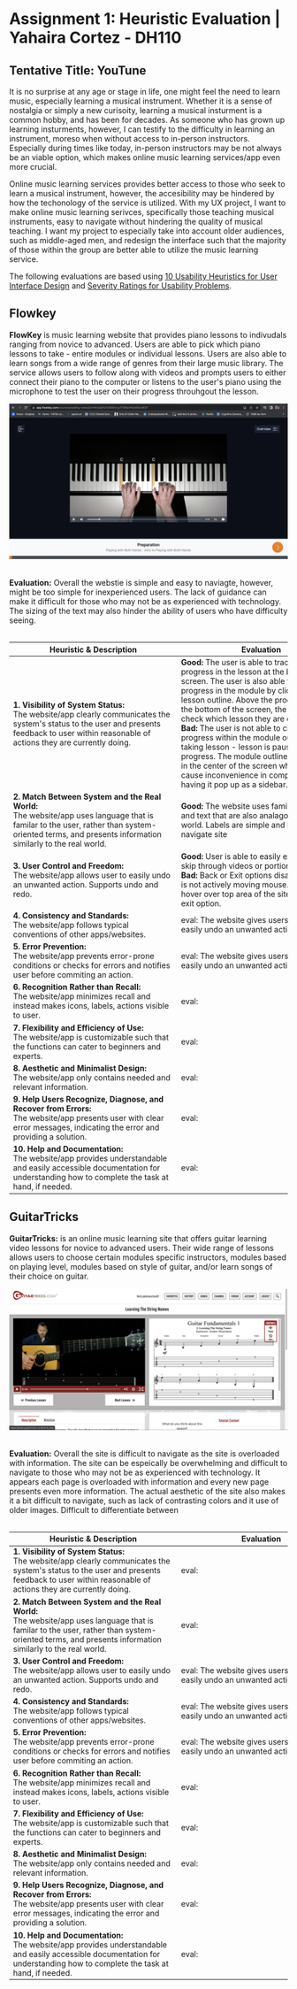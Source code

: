 # Assignment 1: Heuristic Evaluation | Yahaira Cortez - DH110

## Tentative Title: YouTune

It is no surprise at any age or stage in life, one might feel the need to learn music, especially learning a musical instrument. Whether it is a sense of nostalgia or simply a new curisoity, learning a musical insturment is a common hobby, and has been for decades. As someone who has grown up learning insturments, however, I can testify to the difficulty in learning an instrument, moreso when without access to in-person instructors. Especially during times like today, in-person instructors may be not always be an viable option, which makes online music learning services/app even more crucial. 

Online music learning services provides better access to those who seek to learn a musical instrument, however, the accesibility may be hindered by how the techonology of the service is utilized. With my UX project, I want to make online music learning serivces, specifically those teaching musical instruments, easy to navigate without hindering the quality of musical teaching. I want my project to especially take into account older audiences, such as middle-aged men, and redesign the interface such that the majority of those within the group are better able to utilize the music learning service.<br/> 
 
The following evaluations are based using <a href="https://www.nngroup.com/articles/ten-usability-heuristics/" target="_blank">10 Usability Heuristics for User Interface Design</a> and <a href="https://www.nngroup.com/articles/how-to-rate-the-severity-of-usability-problems/" target="_blank"> Severity Ratings for Usability Problems</a>.<br/>


## Flowkey <br/>

**FlowKey** is music learning website that provides piano lessons to indivudals ranging from novice to advanced. Users are able to pick which piano lessons to take - entire modules or individual lessons. Users are also able to learn songs from a wide range of genres from their large music library. The service allows users to follow along with videos and prompts users to either connect their piano to the computer or listens to the user's piano using the microphone to test the user on their progress throuhgout the lesson.<br/>

<img src="FlowKey.png"> <br/><br/>

**Evaluation:** Overall the webstie is simple and easy to naviagte, however, might be too simple for inexperienced users. The lack of guidance can make it difficult for those who may not be as experienced with technology. The sizing of the text may also hinder the ability of users who have difficulty seeing. <br/> <br/>


| <div style="width:290px"> **Heuristic & Description** </div> | <div style="width:290px"> **Evaluation** </div>| <div style="width:290px"> **Improvement Reccomendations** </div>|<div style="width:150px"> **Severity Rating** </div>|
| --------------------------------------- | ------------------------------------- |------------------------------------- |------------------------------------- |
| **1. Visibility of System Status:** <br /> The website/app clearly communicates the system's status to the user and presents feedback to user within reasonable of actions they are currently doing. | **Good:** The user is able to track their progress in the lesson at the bottom of the screen. The user is also able to check their progress in the module by clicking the lesson outline. Above the progress bar at the bottom of the screen, the user is able to check which lesson they are currently in.<br/> **Bad:** The user is not able to check their progress within the module outline while taking lesson - lesson is paused to view progress. The module outline also pops up in the center of the screen which may cause inconvenience in comparison to having it pop up as a sidebar.  | If user chooses to view the module outline, have outline pop-up as a sidebar. Allow user the option to have outline hidden or viewable during lesson as a sidebar.  | <p align="center"> 2 </p> |
| **2. Match Between System and the Real World:** <br /> The website/app uses language that is familar to the user, rather than system-oriented terms, and presents information similarly to the real world. | **Good:** The website uses familar language and text that are also analagous to the real world. Labels are simple and help user navigate site  | No reccomendations for improvement. | 0 |
| **3. User Control and Freedom:** <br /> The website/app allows user to easily undo an unwanted action. Supports undo and redo. | **Good:** User is able to easily exit lesson and skip through videos or portions of lesson. **Bad:** Back or Exit options disappear if user is not actively moving mouse. User has to hover over top area of the site to access exit option. | Always have back or exit options/icons visible, rather than only when user hovers over the designated area on the screen. | 3 |
| **4. Consistency and Standards:** <br /> The website/app follows typical conventions of other apps/websites. | eval: The website gives users a way to easily undo an unwanted action | imrove rec | rating |
| **5. Error Prevention:** <br /> The website/app prevents error-prone conditions or checks for errors and notifies user before commiting an action. | eval: The website gives users a way to easily undo an unwanted action | imrove rec | rating |
| **6. Recognition Rather than Recall:** <br />  The website/app minimizes recall and instead makes icons, labels, actions visible to user. | eval:  | imrove rec | rating |
| **7. Flexibility and Efficiency of Use:** <br /> The website/app is customizable such that the functions can cater to beginners and experts. | eval:  | imrove rec | rating |
| **8. Aesthetic and Minimalist Design:** <br /> The website/app only contains needed and relevant information. | eval:  | imrove rec | rating |
| **9. Help Users Recognize, Diagnose, and Recover from Errors:** <br /> The website/app presents user with clear error messages, indicating the error and providing a solution. | eval:  | imrove rec | rating |
| **10. Help and Documentation:** <br /> The website/app provides understandable and easily accessible documentation for understanding how to complete the task at hand, if needed. | eval:  | imrove rec | rating |<br/><br/><br/><br/>



## GuitarTricks <br/>

**GuitarTricks:** is an online music learning site that offers guitar learning video lessons for novice to advanced users. Their wide range of lessons allows users to choose certain modules specific instructors, modules based on playing level, modules based on style of guitar, and/or learn songs of their choice on guitar.<br/>

<img src= "GuitarTricks.png"> <br/><br/>

**Evaluation:** Overall the site is difficult to navigate as the site is overloaded with information. The site can be espeically be overwhelming and difficult to navigate to those who may not be as experienced with technology. It appears each page is overloaded with information and every new page presents even more information. The actual aesthetic of the site also makes it a bit difficult to navigate, such as lack of contrasting colors and it use of older images. Difficult to differentiate between <br/><br/>

| <div style="width:290px"> **Heuristic & Description** </div> | <div style="width:290px"> **Evaluation** </div>| <div style="width:290px"> **Improvement Reccomendations** </div>|<div style="width:150px"> **Severity Rating** </div>|
| --------------------------------------- | ------------------------------------- |------------------------------------- |------------------------------------- |
| **1. Visibility of System Status:** <br /> The website/app clearly communicates the system's status to the user and presents feedback to user within reasonable of actions they are currently doing. | eval:  | imrove rec | rating |
| **2. Match Between System and the Real World:** <br /> The website/app uses language that is familar to the user, rather than system-oriented terms, and presents information similarly to the real world. | eval:  | imrove rec | rating |
| **3. User Control and Freedom:** <br /> The website/app allows user to easily undo an unwanted action. Supports undo and redo. | eval: The website gives users a way to easily undo an unwanted action | imrove rec | rating |
| **4. Consistency and Standards:** <br /> The website/app follows typical conventions of other apps/websites. | eval: The website gives users a way to easily undo an unwanted action | imrove rec | rating |
| **5. Error Prevention:** <br /> The website/app prevents error-prone conditions or checks for errors and notifies user before commiting an action. | eval: The website gives users a way to easily undo an unwanted action | imrove rec | rating |
| **6. Recognition Rather than Recall:** <br />  The website/app minimizes recall and instead makes icons, labels, actions visible to user. | eval:  | imrove rec | rating |
| **7. Flexibility and Efficiency of Use:** <br /> The website/app is customizable such that the functions can cater to beginners and experts. | eval:  | imrove rec | rating |
| **8. Aesthetic and Minimalist Design:** <br /> The website/app only contains needed and relevant information. | eval:  | imrove rec | rating |
| **9. Help Users Recognize, Diagnose, and Recover from Errors:** <br /> The website/app presents user with clear error messages, indicating the error and providing a solution. | eval:  | imrove rec | rating |
| **10. Help and Documentation:** <br /> The website/app provides understandable and easily accessible documentation for understanding how to complete the task at hand, if needed. | eval:  | imrove rec | rating | <br/><br/><br/>

